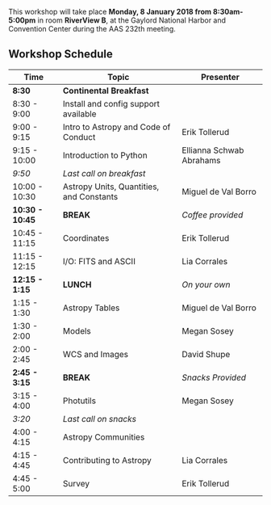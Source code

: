 This workshop will take place **Monday, 8 January 2018 from 8:30am-5:00pm**
in room **RiverView B**, at the Gaylord National Harbor and Convention Center during the AAS 232th meeting.


Workshop Schedule
-----------------

| Time              | Topic    | Presenter |
|-------------------|----------|-----------|
|**8:30** | **Continental Breakfast** | |
|8:30 - 9:00    | Install and config support available |  |
|9:00 - 9:15 | Intro to Astropy and Code of Conduct | Erik Tollerud |
|9:15 - 10:00   | Introduction to Python | Ellianna Schwab Abrahams |
|*9:50* | *Last call on breakfast* | |
|10:00 - 10:30  | Astropy Units, Quantities, and Constants | Miguel de Val Borro |
|**10:30 - 10:45**  |  **BREAK** | *Coffee provided*  |
|10:45 - 11:15 | Coordinates | Erik Tollerud |
|11:15 - 12:15 | I/O: FITS and ASCII | Lia Corrales |
|**12:15 - 1:15**| **LUNCH** | *On your own* |
|1:15 - 1:30 | Astropy Tables| Miguel de Val Borro  |
|1:30 - 2:00 | Models | Megan Sosey |
| 2:00 - 2:45 | WCS and Images | David Shupe
**2:45 - 3:15** | **BREAK** | *Snacks Provided* |
|3:15 - 4:00 | Photutils | Megan Sosey|
|*3:20* | *Last call on snacks* | |
|4:00 - 4:15 | Astropy Communities | | 
|4:15 - 4:45 | Contributing to Astropy | Lia Corrales |
|4:45 - 5:00 | Survey | Erik Tollerud |
